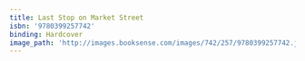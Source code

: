 ```yaml
---
title: Last Stop on Market Street
isbn: '9780399257742'
binding: Hardcover
image_path: 'http://images.booksense.com/images/742/257/9780399257742.jpg'
---
```



